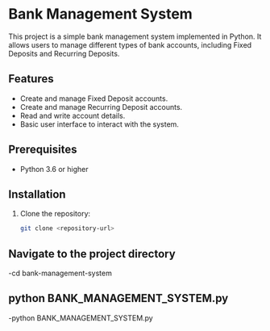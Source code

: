 # Bank Management System

This project is a simple bank management system implemented in Python. It allows users to manage different types of bank accounts, including Fixed Deposits and Recurring Deposits.

## Features

- Create and manage Fixed Deposit accounts.
- Create and manage Recurring Deposit accounts.
- Read and write account details.
- Basic user interface to interact with the system.

## Prerequisites

- Python 3.6 or higher

## Installation

1. Clone the repository:
   ```sh
   git clone <repository-url>
   
## Navigate to the project directory
  -cd bank-management-system

## python BANK_MANAGEMENT_SYSTEM.py
   -python BANK_MANAGEMENT_SYSTEM.py
